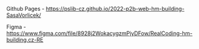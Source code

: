 Github Pages - https://pslib-cz.github.io/2022-p2b-web-hm-building-SasaVorlicek/

Figma - https://www.figma.com/file/8928j2WokacygzmPjyDFow/RealCoding-hm-building.cz-RE
